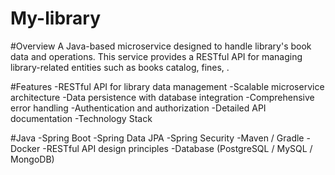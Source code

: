 # My-library

#Overview
A Java-based microservice designed to handle library's book data and operations. This service provides a RESTful API for managing library-related entities such as books catalog, fines, .

#Features
-RESTful API for library data management
-Scalable microservice architecture
-Data persistence with database integration
-Comprehensive error handling
-Authentication and authorization
-Detailed API documentation
-Technology Stack

#Java
-Spring Boot
-Spring Data JPA
-Spring Security
-Maven / Gradle
-Docker
-RESTful API design principles
-Database (PostgreSQL / MySQL / MongoDB)
